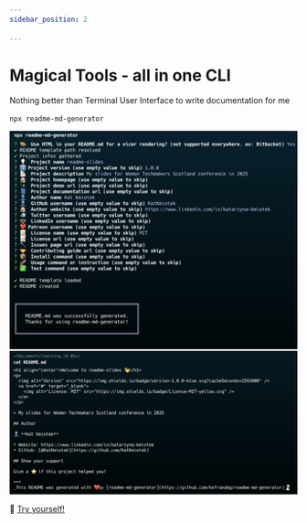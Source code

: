 ```yaml
---
sidebar_position: 2

---
```


# Magical Tools - all in one CLI

Nothing better than Terminal User Interface to write documentation for me  
  
`npx readme-md-generator`
  
![inputs](./inputs.png)  
![result](./result.png)
  
  
🔗 [Try yourself!](https://github.com/kefranabg/readme-md-generator)
